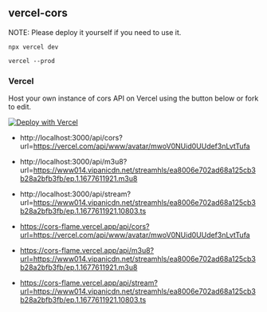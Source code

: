 ## vercel-cors

NOTE: Please deploy it yourself if you need to use it.

```shell
npx vercel dev

vercel --prod
```

### Vercel

Host your own instance of cors API on Vercel using the button below or fork to edit.

[![Deploy with Vercel](https://vercel.com/button)](https://vercel.com/new/clone?repository-url=https%3A%2F%2Fgithub.com%2Fshiyiya%2Fvercel-cors)

- http://localhost:3000/api/cors?url=https://vercel.com/api/www/avatar/mwoV0NUid0UUdef3nLvtTufa
- http://localhost:3000/api/m3u8?url=https://www014.vipanicdn.net/streamhls/ea8006e702ad68a125cb3b28a2bfb3fb/ep.1.1677611921.m3u8
- http://localhost:3000/api/stream?url=https://www014.vipanicdn.net/streamhls/ea8006e702ad68a125cb3b28a2bfb3fb/ep.1.1677611921.10803.ts

- https://cors-flame.vercel.app/api/cors?url=https://vercel.com/api/www/avatar/mwoV0NUid0UUdef3nLvtTufa
- https://cors-flame.vercel.app/api/m3u8?url=https://www014.vipanicdn.net/streamhls/ea8006e702ad68a125cb3b28a2bfb3fb/ep.1.1677611921.m3u8
- https://cors-flame.vercel.app/api/stream?url=https://www014.vipanicdn.net/streamhls/ea8006e702ad68a125cb3b28a2bfb3fb/ep.1.1677611921.10803.ts
